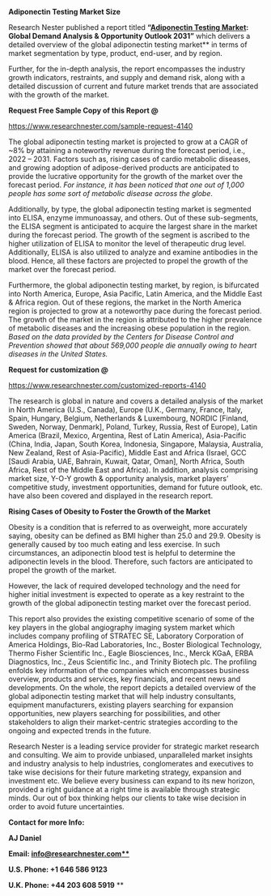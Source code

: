 ﻿**Adiponectin Testing Market Size**

Research Nester published a report titled **“[Adiponectin Testing Market](https://www.researchnester.com/reports/adiponectin-testing-market/4140): Global Demand Analysis & Opportunity Outlook 2031”** which delivers a detailed overview of the global adiponectin testing market** in terms of market segmentation by type, product, end-user, and by region.

Further, for the in-depth analysis, the report encompasses the industry growth indicators, restraints, and supply and demand risk, along with a detailed discussion of current and future market trends that are associated with the growth of the market.

**Request Free Sample Copy of this Report @**

<https://www.researchnester.com/sample-request-4140> 

The global adiponectin testing market is projected to grow at a CAGR of ~8% by attaining a noteworthy revenue during the forecast period, i.e., 2022 – 2031. Factors such as, rising cases of cardio metabolic diseases, and growing adoption of adipose-derived products are anticipated to provide the lucrative opportunity for the growth of the market over the forecast period. *For instance, it has been noticed that one out of 1,000 people has some sort of metabolic disease across the globe*. 

Additionally, by type, the global adiponectin testing market is segmented into ELISA, enzyme immunoassay, and others. Out of these sub-segments, the ELISA segment is anticipated to acquire the largest share in the market during the forecast period. The growth of the segment is ascribed to the higher utilization of ELISA to monitor the level of therapeutic drug level. Additionally, ELISA is also utilized to analyze and examine antibodies in the blood. Hence, all these factors are projected to propel the growth of the market over the forecast period. 

Furthermore, the global adiponectin testing market, by region, is bifurcated into North America, Europe, Asia Pacific, Latin America, and the Middle East & Africa region. Out of these regions, the market in the North America region is projected to grow at a noteworthy pace during the forecast period. The growth of the market in the region is attributed to the higher prevalence of metabolic diseases and the increasing obese population in the region. *Based on the data provided by the Centers for Disease Control and Prevention showed that about 569,000 people die annually owing to heart diseases in the United States.* 

**Request for customization @**

<https://www.researchnester.com/customized-reports-4140> 

The research is global in nature and covers a detailed analysis of the market in North America (U.S., Canada), Europe (U.K., Germany, France, Italy, Spain, Hungary, Belgium, Netherlands & Luxembourg, NORDIC [Finland, Sweden, Norway, Denmark], Poland, Turkey, Russia, Rest of Europe), Latin America (Brazil, Mexico, Argentina, Rest of Latin America), Asia-Pacific (China, India, Japan, South Korea, Indonesia, Singapore, Malaysia, Australia, New Zealand, Rest of Asia-Pacific), Middle East and Africa (Israel, GCC [Saudi Arabia, UAE, Bahrain, Kuwait, Qatar, Oman], North Africa, South Africa, Rest of the Middle East and Africa). In addition, analysis comprising market size, Y-O-Y growth & opportunity analysis, market players’ competitive study, investment opportunities, demand for future outlook, etc. have also been covered and displayed in the research report.

**Rising Cases of Obesity to Foster the Growth of the Market**

Obesity is a condition that is referred to as overweight, more accurately saying, obesity can be defined as BMI higher than 25.0 and 29.9. Obesity is generally caused by too much eating and less exercise. In such circumstances, an adiponectin blood test is helpful to determine the adiponectin levels in the blood. Therefore, such factors are anticipated to propel the growth of the market. 

However, the lack of required developed technology and the need for higher initial investment is expected to operate as a key restraint to the growth of the global adiponectin testing market over the forecast period. 

This report also provides the existing competitive scenario of some of the key players in the global angiography imaging system market which includes company profiling of STRATEC SE, Laboratory Corporation of America Holdings, Bio-Rad Laboratories, Inc., Boster Biological Technology, Thermo Fisher Scientific Inc., Eagle Biosciences, Inc., Merck KGaA, ERBA Diagnostics, Inc., Zeus Scientific Inc., and Trinity Biotech plc. The profiling enfolds key information of the companies which encompasses business overview, products and services, key financials, and recent news and developments. On the whole, the report depicts a detailed overview of the global adiponectin testing market that will help industry consultants, equipment manufacturers, existing players searching for expansion opportunities, new players searching for possibilities, and other stakeholders to align their market-centric strategies according to the ongoing and expected trends in the future.      

Research Nester is a leading service provider for strategic market research and consulting. We aim to provide unbiased, unparalleled market insights and industry analysis to help industries, conglomerates and executives to take wise decisions for their future marketing strategy, expansion and investment etc. We believe every business can expand to its new horizon, provided a right guidance at a right time is available through strategic minds. Our out of box thinking helps our clients to take wise decision in order to avoid future uncertainties.

**Contact for more Info:**

**AJ Daniel**

**Email: [info@researchnester.com**](mailto:info@researchnester.com)**

**U.S. Phone: +1 646 586 9123** 

**U.K. Phone: +44 203 608 5919**
**

